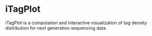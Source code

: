 iTagPlot
========

iTagPlot is a computation and interactive visualization of tag density distribution for next generation sequencing data.
